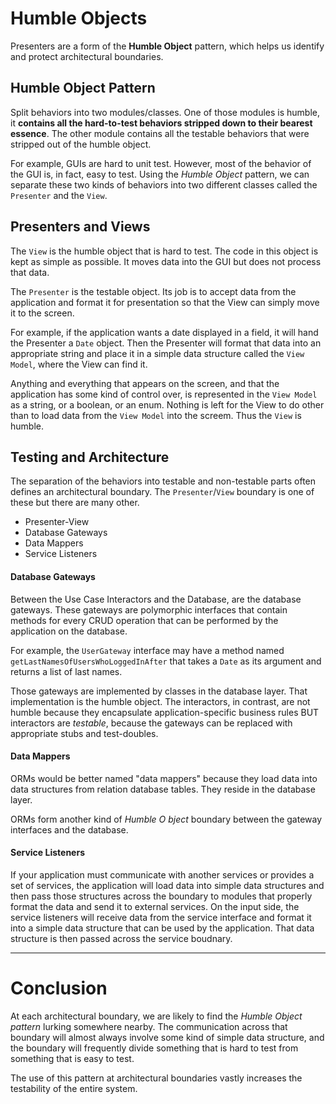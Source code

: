 # Humble Objects

Presenters are a form of the __Humble Object__ pattern, which helps us identify and protect architectural boundaries.

## Humble Object Pattern

Split behaviors into two modules/classes. One of those modules is humble, it __contains all the hard-to-test behaviors stripped down to their bearest essence__. The other module contains all the testable behaviors that were stripped out of the humble object.

For example, GUIs are hard to unit test. However, most of the behavior of the GUI is, in fact, easy to test. Using the _Humble Object_ pattern, we can separate these two kinds of behaviors into two different classes called the `Presenter` and the `View`.

## Presenters and Views

The `View` is the humble object that is hard to test. The code in this object is kept as simple as possible. It moves data into the GUI but does not process that data.

The `Presenter` is the testable object. Its job is to accept data from the application and format it for presentation so that the View can simply move it to the screen.

For example, if the application wants a date displayed in a field, it will hand the Presenter a `Date` object. Then the Presenter will format that data into an appropriate string and place it in a simple data structure called the `View Model`, where the View can find it.

Anything and everything that appears on the screen, and that the application has some kind of control over, is represented in the `View Model` as a string, or a boolean, or an enum. Nothing is left for the View to do other than to load data from the `View Model` into the screem. Thus the `View` is humble.

## Testing and Architecture

The separation of the behaviors into testable and non-testable parts often defines an architectural boundary. The `Presenter`/`View` boundary is one of these but there are many other.

* Presenter-View
* Database Gateways
* Data Mappers
* Service Listeners

#### Database Gateways

Between the Use Case Interactors and the Database, are the database gateways. These gateways are polymorphic interfaces that contain methods for every CRUD operation that can be performed by the application on the database.

For example, the `UserGateway` interface may have a method named `getLastNamesOfUsersWhoLoggedInAfter` that takes a `Date` as its argument and returns a list of last names.

Those gateways are implemented by classes in the database layer. That implementation is the humble object. The interactors, in contrast, are not humble because they encapsulate application-specific business rules BUT interactors are _testable_, because the gateways can be replaced with appropriate stubs and test-doubles.

#### Data Mappers

ORMs would be better named "data mappers" because they load data into data structures from relation database tables. They reside in the database layer.

ORMs form another kind of _Humble O bject_ boundary between the gateway interfaces and the database.

#### Service Listeners

If your application must communicate with another services or provides a set of services, the application will load data into simple data structures and then pass those structures across the boundary to modules that properly format the data and send it to external services. On the input side, the service listeners will receive data from the service interface and format it into a simple data structure that can be used by the application. That data structure is then passed across the service boudnary.

---

# Conclusion

At each architectural boundary, we are likely to find the _Humble Object pattern_ lurking somewhere nearby. The communication across that boundary will almost always involve some kind of simple data structure, and the boundary will frequently divide something that is hard to test from something that is easy to test.

The use of this pattern at architectural boundaries vastly increases the testability of the entire system.